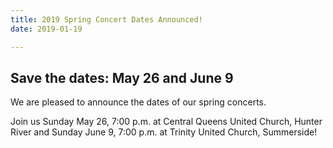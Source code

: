```yaml
---
title: 2019 Spring Concert Dates Announced!
date: 2019-01-19 

---
```

## Save the dates: May 26 and June 9

<!-- ![](/images/20190119_performancefromaudience.jpg) -->

We are pleased to announce the dates of our spring concerts.

Join us Sunday May 26, 7:00 p.m. at Central Queens United Church, Hunter River and Sunday June 9, 7:00 p.m. at Trinity United Church, Summerside!
